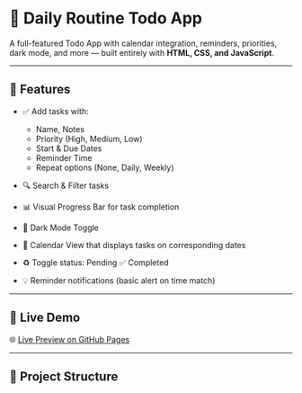 # 📝 Daily Routine Todo App

A full-featured Todo App with calendar integration, reminders, priorities, dark mode, and more — built entirely with **HTML, CSS, and JavaScript**.

---

## 🔧 Features

- ✅ Add tasks with:
  - Name, Notes
  - Priority (High, Medium, Low)
  - Start & Due Dates
  - Reminder Time
  - Repeat options (None, Daily, Weekly)

- 🔍 Search & Filter tasks
- 📊 Visual Progress Bar for task completion
- 🌙 Dark Mode Toggle
- 📅 Calendar View that displays tasks on corresponding dates
- ♻️ Toggle status: Pending ✅ Completed
- 💡 Reminder notifications (basic alert on time match)

---

## 🚀 Live Demo

🌐 [Live Preview on GitHub Pages](https://github.com/nidha525/todo-app)

---

## 📁 Project Structure

